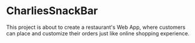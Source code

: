 # CharliesSnackBar
This project is about to create a restaurant's Web App, where customers can place and customize their orders just like online shopping experience.
